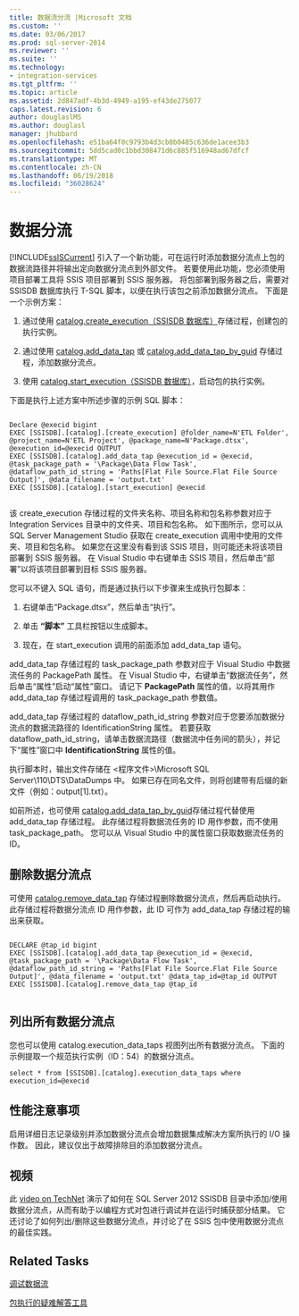 ```yaml
---
title: 数据流分流 |Microsoft 文档
ms.custom: ''
ms.date: 03/06/2017
ms.prod: sql-server-2014
ms.reviewer: ''
ms.suite: ''
ms.technology:
- integration-services
ms.tgt_pltfrm: ''
ms.topic: article
ms.assetid: 2d847adf-4b3d-4949-a195-ef43de275077
caps.latest.revision: 6
author: douglaslMS
ms.author: douglasl
manager: jhubbard
ms.openlocfilehash: e51ba64f0c9793b4d3cb0b0485c636de1acee3b3
ms.sourcegitcommit: 5dd5cad0c1bbd308471d6c885f516948ad67dfcf
ms.translationtype: MT
ms.contentlocale: zh-CN
ms.lasthandoff: 06/19/2018
ms.locfileid: "36028624"
---
```

# <a name="data-flow-taps"></a>数据分流
  [!INCLUDE[ssISCurrent](../includes/ssiscurrent-md.md)] 引入了一个新功能，可在运行时添加数据分流点上包的数据流路径并将输出定向数据分流点到外部文件。 若要使用此功能，您必须使用项目部署工具将 SSIS 项目部署到 SSIS 服务器。 将包部署到服务器之后，需要对 SSISDB 数据库执行 T-SQL 脚本，以便在执行该包之前添加数据分流点。 下面是一个示例方案：  
  
1.  通过使用 [catalog.create_execution（SSISDB 数据库）](/sql/integration-services/system-stored-procedures/catalog-create-execution-ssisdb-database)存储过程，创建包的执行实例。  
  
2.  通过使用 [catalog.add_data_tap](/sql/integration-services/system-stored-procedures/catalog-add-data-tap) 或 [catalog.add_data_tap_by_guid](/sql/integration-services/system-stored-procedures/catalog-add-data-tap-by-guid) 存储过程，添加数据分流点。  
  
3.  使用 [catalog.start_execution（SSISDB 数据库）](/sql/integration-services/system-stored-procedures/catalog-start-execution-ssisdb-database)，启动包的执行实例。  
  
 下面是执行上述方案中所述步骤的示例 SQL 脚本：  
  
```  
  
Declare @execid bigint  
EXEC [SSISDB].[catalog].[create_execution] @folder_name=N'ETL Folder', @project_name=N'ETL Project', @package_name=N'Package.dtsx', @execution_id=@execid OUTPUT  
EXEC [SSISDB].[catalog].add_data_tap @execution_id = @execid, @task_package_path = '\Package\Data Flow Task', @dataflow_path_id_string = 'Paths[Flat File Source.Flat File Source Output]', @data_filename = 'output.txt'  
EXEC [SSISDB].[catalog].[start_execution] @execid  
  
```  
  
 该 create_execution 存储过程的文件夹名称、项目名称和包名称参数对应于 Integration Services 目录中的文件夹、项目和包名称。 如下图所示，您可以从 SQL Server Management Studio 获取在 create_execution 调用中使用的文件夹、项目和包名称。 如果您在这里没有看到该 SSIS 项目，则可能还未将该项目部署到 SSIS 服务器。 在 Visual Studio 中右键单击 SSIS 项目，然后单击“部署”以将该项目部署到目标 SSIS 服务器。  
  
 您可以不键入 SQL 语句，而是通过执行以下步骤来生成执行包脚本：  
  
1.  右键单击“Package.dtsx”，然后单击“执行”。  
  
2.  单击 **“脚本”** 工具栏按钮以生成脚本。  
  
3.  现在，在 start_execution 调用的前面添加 add_data_tap 语句。  
  
 add_data_tap 存储过程的 task_package_path 参数对应于 Visual Studio 中数据流任务的 PackagePath 属性。 在 Visual Studio 中，右键单击“数据流任务”，然后单击“属性”启动“属性”窗口。  请记下 **PackagePath** 属性的值，以将其用作 add_data_tap 存储过程调用的 task_package_path 参数值。  
  
 add_data_tap 存储过程的 dataflow_path_id_string 参数对应于您要添加数据分流点的数据流路径的 IdentificationString 属性。 若要获取 dataflow_path_id_string，请单击数据流路径（数据流中任务间的箭头），并记下“属性”窗口中 **IdentificationString** 属性的值。  
  
 执行脚本时，输出文件存储在 \<程序文件>\Microsoft SQL Server\110\DTS\DataDumps 中。 如果已存在同名文件，则将创建带有后缀的新文件（例如：output[1].txt）。  
  
 如前所述，也可使用 [catalog.add_data_tap_by_guid](/sql/integration-services/system-stored-procedures/catalog-add-data-tap-by-guid)存储过程代替使用 add_data_tap 存储过程。 此存储过程将数据流任务的 ID 用作参数，而不使用 task_package_path。 您可以从 Visual Studio 中的属性窗口获取数据流任务的 ID。  
  
## <a name="removing-a-data-tap"></a>删除数据分流点  
 可使用 [catalog.remove_data_tap](/sql/integration-services/system-stored-procedures/catalog-remove-data-tap) 存储过程删除数据分流点，然后再启动执行。 此存储过程将数据分流点 ID 用作参数，此 ID 可作为 add_data_tap 存储过程的输出来获取。  
  
```  
  
DECLARE @tap_id bigint  
EXEC [SSISDB].[catalog].add_data_tap @execution_id = @execid, @task_package_path = '\Package\Data Flow Task', @dataflow_path_id_string = 'Paths[Flat File Source.Flat File Source Output]', @data_filename = 'output.txt' @data_tap_id=@tap_id OUTPUT  
EXEC [SSISDB].[catalog].remove_data_tap @tap_id  
  
```  
  
## <a name="listing-all-data-taps"></a>列出所有数据分流点  
 您也可以使用 catalog.execution_data_taps 视图列出所有数据分流点。 下面的示例提取一个规范执行实例（ID：54）的数据分流点。  
  
```  
select * from [SSISDB].[catalog].execution_data_taps where execution_id=@execid  
```  
  
## <a name="performance-consideration"></a>性能注意事项  
 启用详细日志记录级别并添加数据分流点会增加数据集成解决方案所执行的 I/O 操作数。 因此，建议仅出于故障排除目的添加数据分流点。  
  
## <a name="video"></a>视频  
 此 [video on TechNet](http://technet.microsoft.com/sqlserver/dn600163) 演示了如何在 SQL Server 2012 SSISDB 目录中添加/使用数据分流点，从而有助于以编程方式对包进行调试并在运行时捕获部分结果。 它还讨论了如何列出/删除这些数据分流点，并讨论了在 SSIS 包中使用数据分流点的最佳实践。  
  
## <a name="related-tasks"></a>Related Tasks  
 [调试数据流](troubleshooting/debugging-data-flow.md)  
  
 [包执行的疑难解答工具](troubleshooting/troubleshooting-tools-for-package-execution.md)  
  
  
